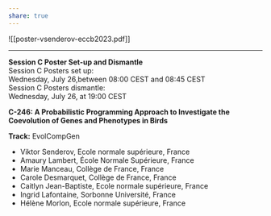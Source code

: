 ```yaml
---
share: true
---
```


![[poster-vsenderov-eccb2023.pdf]]

---

**Session C Poster Set-up and Dismantle**  
Session C Posters set up:  
Wednesday, July 26,between 08:00 CEST and 08:45 CEST  
Session C Posters dismantle:  
Wednesday, July 26, at 19:00 CEST

**C-246: A Probabilistic Programming Approach to Investigate the Coevolution of Genes and Phenotypes in Birds**

**Track:** EvolCompGen

- Viktor Senderov, Ecole normale supérieure, France
- Amaury Lambert, École Normale Supérieure, France
- Marie Manceau, Collège de France, France
- Carole Desmarquet, Collège de France, France
- Caitlyn Jean-Baptiste, Ecole normale supérieure, France
- Ingrid Lafontaine, Sorbonne Université, France
- Hélène Morlon, Ecole normale supérieure, France
